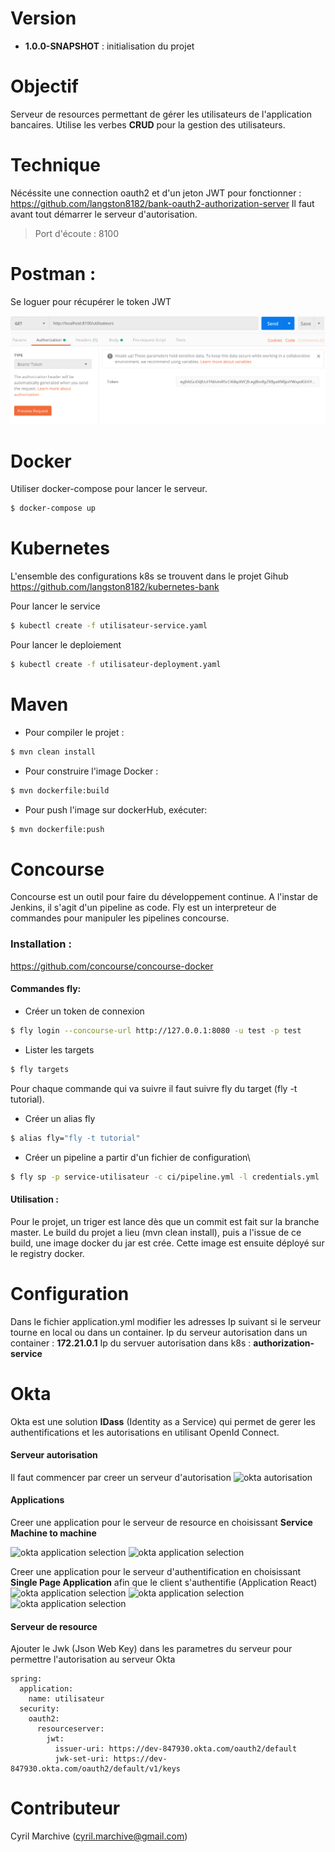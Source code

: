 # Version

- **1.0.0-SNAPSHOT** : initialisation du projet

# Objectif
Serveur de resources permettant de gérer les utilisateurs de l'application bancaires.
Utilise les verbes **CRUD** pour la gestion des utilisateurs.

# Technique
Nécéssite une connection oauth2 et d'un jeton JWT pour fonctionner :
https://github.com/langston8182/bank-oauth2-authorization-server
Il faut avant tout démarrer le serveur d'autorisation.

>Port d'écoute : 8100

# Postman :
Se loguer pour récupérer le token JWT

![postman](images/postman.png)

# Docker
Utiliser docker-compose pour lancer le serveur.
```sh
$ docker-compose up
```

# Kubernetes
L'ensemble des configurations k8s se trouvent dans le projet Gihub
https://github.com/langston8182/kubernetes-bank

Pour lancer le service
```sh
$ kubectl create -f utilisateur-service.yaml
```

Pour lancer le deploiement
```sh
$ kubectl create -f utilisateur-deployment.yaml
```

# Maven
- Pour compiler le projet :
```sh
$ mvn clean install
```

- Pour construire l'image Docker :
```sh
$ mvn dockerfile:build
```

- Pour push l'image sur dockerHub, exécuter:
```sh
$ mvn dockerfile:push
```

# Concourse
Concourse est un outil pour faire du développement continue. A l'instar de Jenkins, 
il s'agit d'un pipeline as code. Fly est un interpreteur de commandes pour manipuler les pipelines concourse.

### Installation :
https://github.com/concourse/concourse-docker

#### Commandes fly:

- Créer un token de connexion
```sh
$ fly login --concourse-url http://127.0.0.1:8080 -u test -p test
```
- Lister les targets
```sh
$ fly targets
```

Pour chaque commande qui va suivre il faut suivre fly du target (fly -t tutorial).

- Créer un alias fly
```sh
$ alias fly="fly -t tutorial"
```
- Créer un pipeline a partir d'un fichier de configuration\
```sh
$ fly sp -p service-utilisateur -c ci/pipeline.yml -l credentials.yml
```

#### Utilisation :
Pour le projet, un triger est lance dès que un commit est fait sur la branche master.
Le build du projet a lieu (mvn clean install), puis a l'issue de ce build, une image docker du jar est crée.
Cette image est ensuite déployé sur le registry docker.

# Configuration
Dans le fichier application.yml modifier les adresses Ip suivant si le serveur tourne en local ou dans un container.
Ip du serveur autorisation dans un container : **172.21.0.1**
Ip du servuer autorisation dans k8s : **authorization-service**

# Okta
Okta est une solution **IDass** (Identity as a Service) qui permet de gerer les authentifications et les autorisations en utilisant OpenId Connect.

#### Serveur autorisation
Il faut commencer par creer un serveur d'autorisation
![okta autorisation](images/Sélection_002.png)

#### Applications
Creer une application pour le serveur de resource en choisissant **Service Machine to machine**

![okta application selection](images/Sélection_003.png)
![okta application selection](images/Sélection_004.png)

Creer une application pour le serveur d'authentification en choisissant **Single Page Application** afin que le client s'authentifie (Application React)
![okta application selection](images/Sélection_005.png)
![okta application selection](images/Sélection_006.png)
![okta application selection](images/Sélection_007.png)

#### Serveur de resource
Ajouter le Jwk (Json Web Key) dans les parametres du serveur pour permettre l'autorisation au serveur Okta
```
spring:
  application:
    name: utilisateur
  security:
    oauth2:
      resourceserver:
        jwt:
          issuer-uri: https://dev-847930.okta.com/oauth2/default
          jwk-set-uri: https://dev-847930.okta.com/oauth2/default/v1/keys
```

# Contributeur
Cyril Marchive (cyril.marchive@gmail.com)
